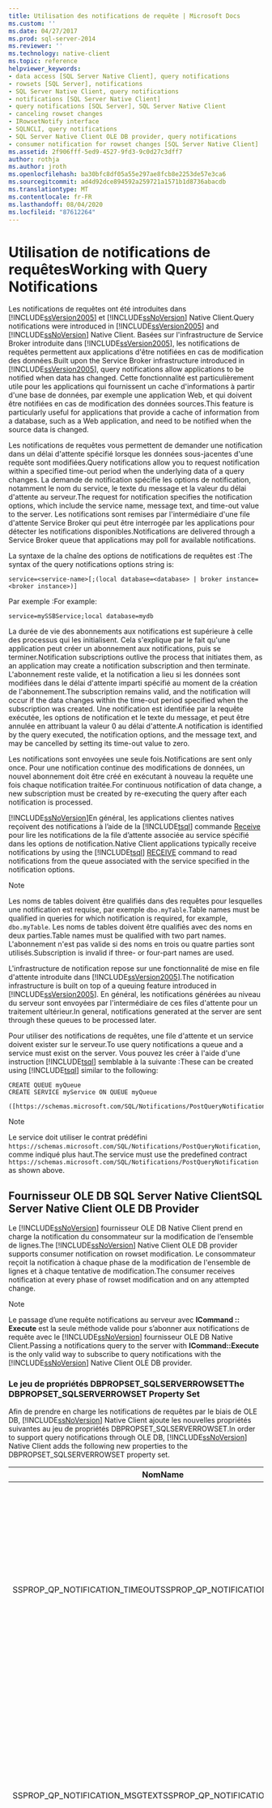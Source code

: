 ```yaml
---
title: Utilisation des notifications de requête | Microsoft Docs
ms.custom: ''
ms.date: 04/27/2017
ms.prod: sql-server-2014
ms.reviewer: ''
ms.technology: native-client
ms.topic: reference
helpviewer_keywords:
- data access [SQL Server Native Client], query notifications
- rowsets [SQL Server], notifications
- SQL Server Native Client, query notifications
- notifications [SQL Server Native Client]
- query notifications [SQL Server], SQL Server Native Client
- canceling rowset changes
- IRowsetNotify interface
- SQLNCLI, query notifications
- SQL Server Native Client OLE DB provider, query notifications
- consumer notification for rowset changes [SQL Server Native Client]
ms.assetid: 2f906fff-5ed9-4527-9fd3-9c0d27c3dff7
author: rothja
ms.author: jroth
ms.openlocfilehash: ba30bfc8df05a55e297ae8fcb8e2253de57e3ca6
ms.sourcegitcommit: ad4d92dce894592a259721a1571b1d8736abacdb
ms.translationtype: MT
ms.contentlocale: fr-FR
ms.lasthandoff: 08/04/2020
ms.locfileid: "87612264"
---
```

# <a name="working-with-query-notifications"></a><span data-ttu-id="e6c66-102">Utilisation de notifications de requêtes</span><span class="sxs-lookup"><span data-stu-id="e6c66-102">Working with Query Notifications</span></span>
  <span data-ttu-id="e6c66-103">Les notifications de requêtes ont été introduites dans [!INCLUDE[ssVersion2005](../../../includes/ssversion2005-md.md)] et [!INCLUDE[ssNoVersion](../../../includes/ssnoversion-md.md)] Native Client.</span><span class="sxs-lookup"><span data-stu-id="e6c66-103">Query notifications were introduced in [!INCLUDE[ssVersion2005](../../../includes/ssversion2005-md.md)] and [!INCLUDE[ssNoVersion](../../../includes/ssnoversion-md.md)] Native Client.</span></span> <span data-ttu-id="e6c66-104">Basées sur l'infrastructure de Service Broker introduite dans [!INCLUDE[ssVersion2005](../../../includes/ssversion2005-md.md)], les notifications de requêtes permettent aux applications d'être notifiées en cas de modification des données.</span><span class="sxs-lookup"><span data-stu-id="e6c66-104">Built upon the Service Broker infrastructure introduced in [!INCLUDE[ssVersion2005](../../../includes/ssversion2005-md.md)], query notifications allow applications to be notified when data has changed.</span></span> <span data-ttu-id="e6c66-105">Cette fonctionnalité est particulièrement utile pour les applications qui fournissent un cache d'informations à partir d'une base de données, par exemple une application Web, et qui doivent être notifiées en cas de modification des données sources.</span><span class="sxs-lookup"><span data-stu-id="e6c66-105">This feature is particularly useful for applications that provide a cache of information from a database, such as a Web application, and need to be notified when the source data is changed.</span></span>  
  
 <span data-ttu-id="e6c66-106">Les notifications de requêtes vous permettent de demander une notification dans un délai d'attente spécifié lorsque les données sous-jacentes d'une requête sont modifiées.</span><span class="sxs-lookup"><span data-stu-id="e6c66-106">Query notifications allow you to request notification within a specified time-out period when the underlying data of a query changes.</span></span> <span data-ttu-id="e6c66-107">La demande de notification spécifie les options de notification, notamment le nom du service, le texte du message et la valeur du délai d'attente au serveur.</span><span class="sxs-lookup"><span data-stu-id="e6c66-107">The request for notification specifies the notification options, which include the service name, message text, and time-out value to the server.</span></span> <span data-ttu-id="e6c66-108">Les notifications sont remises par l'intermédiaire d'une file d'attente Service Broker qui peut être interrogée par les applications pour détecter les notifications disponibles.</span><span class="sxs-lookup"><span data-stu-id="e6c66-108">Notifications are delivered through a Service Broker queue that applications may poll for available notifications.</span></span>  
  
 <span data-ttu-id="e6c66-109">La syntaxe de la chaîne des options de notifications de requêtes est :</span><span class="sxs-lookup"><span data-stu-id="e6c66-109">The syntax of the query notifications options string is:</span></span>  
  
 `service=<service-name>[;(local database=<database> | broker instance=<broker instance>)]`  
  
 <span data-ttu-id="e6c66-110">Par exemple :</span><span class="sxs-lookup"><span data-stu-id="e6c66-110">For example:</span></span>  
  
 `service=mySSBService;local database=mydb`  
  
 <span data-ttu-id="e6c66-111">La durée de vie des abonnements aux notifications est supérieure à celle des processus qui les initialisent. Cela s'explique par le fait qu'une application peut créer un abonnement aux notifications, puis se terminer.</span><span class="sxs-lookup"><span data-stu-id="e6c66-111">Notification subscriptions outlive the process that initiates them, as an application may create a notification subscription and then terminate.</span></span> <span data-ttu-id="e6c66-112">L'abonnement reste valide, et la notification a lieu si les données sont modifiées dans le délai d'attente imparti spécifié au moment de la création de l'abonnement.</span><span class="sxs-lookup"><span data-stu-id="e6c66-112">The subscription remains valid, and the notification will occur if the data changes within the time-out period specified when the subscription was created.</span></span> <span data-ttu-id="e6c66-113">Une notification est identifiée par la requête exécutée, les options de notification et le texte du message, et peut être annulée en attribuant la valeur 0 au délai d'attente.</span><span class="sxs-lookup"><span data-stu-id="e6c66-113">A notification is identified by the query executed, the notification options, and the message text, and may be cancelled by setting its time-out value to zero.</span></span>  
  
 <span data-ttu-id="e6c66-114">Les notifications sont envoyées une seule fois.</span><span class="sxs-lookup"><span data-stu-id="e6c66-114">Notifications are sent only once.</span></span> <span data-ttu-id="e6c66-115">Pour une notification continue des modifications de données, un nouvel abonnement doit être créé en exécutant à nouveau la requête une fois chaque notification traitée.</span><span class="sxs-lookup"><span data-stu-id="e6c66-115">For continuous notification of data change, a new subscription must be created by re-executing the query after each notification is processed.</span></span>  
  
 [!INCLUDE[ssNoVersion](../../../includes/ssnoversion-md.md)]<span data-ttu-id="e6c66-116">En général, les applications clientes natives reçoivent des notifications à l’aide de la [!INCLUDE[tsql](../../../includes/tsql-md.md)] commande [Receive](/sql/t-sql/statements/receive-transact-sql) pour lire les notifications de la file d’attente associée au service spécifié dans les options de notification.</span><span class="sxs-lookup"><span data-stu-id="e6c66-116">Native Client applications typically receive notifications by using the [!INCLUDE[tsql](../../../includes/tsql-md.md)] [RECEIVE](/sql/t-sql/statements/receive-transact-sql) command to read notifications from the queue associated with the service specified in the notification options.</span></span>  
  
> [!NOTE]  
>  <span data-ttu-id="e6c66-117">Les noms de tables doivent être qualifiés dans des requêtes pour lesquelles une notification est requise, par exemple `dbo.myTable`.</span><span class="sxs-lookup"><span data-stu-id="e6c66-117">Table names must be qualified in queries for which notification is required, for example, `dbo.myTable`.</span></span> <span data-ttu-id="e6c66-118">Les noms de tables doivent être qualifiés avec des noms en deux parties.</span><span class="sxs-lookup"><span data-stu-id="e6c66-118">Table names must be qualified with two part names.</span></span> <span data-ttu-id="e6c66-119">L'abonnement n'est pas valide si des noms en trois ou quatre parties sont utilisés.</span><span class="sxs-lookup"><span data-stu-id="e6c66-119">Subscription is invalid if three- or four-part names are used.</span></span>  
  
 <span data-ttu-id="e6c66-120">L'infrastructure de notification repose sur une fonctionnalité de mise en file d'attente introduite dans [!INCLUDE[ssVersion2005](../../../includes/ssversion2005-md.md)].</span><span class="sxs-lookup"><span data-stu-id="e6c66-120">The notification infrastructure is built on top of a queuing feature introduced in [!INCLUDE[ssVersion2005](../../../includes/ssversion2005-md.md)].</span></span> <span data-ttu-id="e6c66-121">En général, les notifications générées au niveau du serveur sont envoyées par l'intermédiaire de ces files d'attente pour un traitement ultérieur.</span><span class="sxs-lookup"><span data-stu-id="e6c66-121">In general, notifications generated at the server are sent through these queues to be processed later.</span></span>  
  
 <span data-ttu-id="e6c66-122">Pour utiliser des notifications de requêtes, une file d'attente et un service doivent exister sur le serveur.</span><span class="sxs-lookup"><span data-stu-id="e6c66-122">To use query notifications a queue and a service must exist on the server.</span></span> <span data-ttu-id="e6c66-123">Vous pouvez les créer à l'aide d'une instruction [!INCLUDE[tsql](../../../includes/tsql-md.md)] semblable à la suivante :</span><span class="sxs-lookup"><span data-stu-id="e6c66-123">These can be created using [!INCLUDE[tsql](../../../includes/tsql-md.md)] similar to the following:</span></span>  
  
```  
CREATE QUEUE myQueue  
CREATE SERVICE myService ON QUEUE myQueue   
  
([https://schemas.microsoft.com/SQL/Notifications/PostQueryNotification])  
```  
  
> [!NOTE]  
>  <span data-ttu-id="e6c66-124">Le service doit utiliser le contrat prédéfini `https://schemas.microsoft.com/SQL/Notifications/PostQueryNotification`, comme indiqué plus haut.</span><span class="sxs-lookup"><span data-stu-id="e6c66-124">The service must use the predefined contract `https://schemas.microsoft.com/SQL/Notifications/PostQueryNotification` as shown above.</span></span>  
  
## <a name="sql-server-native-client-ole-db-provider"></a><span data-ttu-id="e6c66-125">Fournisseur OLE DB SQL Server Native Client</span><span class="sxs-lookup"><span data-stu-id="e6c66-125">SQL Server Native Client OLE DB Provider</span></span>  
 <span data-ttu-id="e6c66-126">Le [!INCLUDE[ssNoVersion](../../../includes/ssnoversion-md.md)] fournisseur OLE DB Native Client prend en charge la notification du consommateur sur la modification de l’ensemble de lignes.</span><span class="sxs-lookup"><span data-stu-id="e6c66-126">The [!INCLUDE[ssNoVersion](../../../includes/ssnoversion-md.md)] Native Client OLE DB provider supports consumer notification on rowset modification.</span></span> <span data-ttu-id="e6c66-127">Le consommateur reçoit la notification à chaque phase de la modification de l'ensemble de lignes et à chaque tentative de modification.</span><span class="sxs-lookup"><span data-stu-id="e6c66-127">The consumer receives notification at every phase of rowset modification and on any attempted change.</span></span>  
  
> [!NOTE]  
>  <span data-ttu-id="e6c66-128">Le passage d’une requête notifications au serveur avec **ICommand :: Execute** est la seule méthode valide pour s’abonner aux notifications de requête avec le [!INCLUDE[ssNoVersion](../../../includes/ssnoversion-md.md)] fournisseur OLE DB Native Client.</span><span class="sxs-lookup"><span data-stu-id="e6c66-128">Passing a notifications query to the server with **ICommand::Execute** is the only valid way to subscribe to query notifications with the [!INCLUDE[ssNoVersion](../../../includes/ssnoversion-md.md)] Native Client OLE DB provider.</span></span>  
  
### <a name="the-dbpropset_sqlserverrowset-property-set"></a><span data-ttu-id="e6c66-129">Le jeu de propriétés DBPROPSET_SQLSERVERROWSET</span><span class="sxs-lookup"><span data-stu-id="e6c66-129">The DBPROPSET_SQLSERVERROWSET Property Set</span></span>  
 <span data-ttu-id="e6c66-130">Afin de prendre en charge les notifications de requêtes par le biais de OLE DB, [!INCLUDE[ssNoVersion](../../../includes/ssnoversion-md.md)] Native Client ajoute les nouvelles propriétés suivantes au jeu de propriétés DBPROPSET_SQLSERVERROWSET.</span><span class="sxs-lookup"><span data-stu-id="e6c66-130">In order to support query notifications through OLE DB, [!INCLUDE[ssNoVersion](../../../includes/ssnoversion-md.md)] Native Client adds the following new properties to the DBPROPSET_SQLSERVERROWSET property set.</span></span>  
  
|<span data-ttu-id="e6c66-131">Nom</span><span class="sxs-lookup"><span data-stu-id="e6c66-131">Name</span></span>|<span data-ttu-id="e6c66-132">Type</span><span class="sxs-lookup"><span data-stu-id="e6c66-132">Type</span></span>|<span data-ttu-id="e6c66-133">Description</span><span class="sxs-lookup"><span data-stu-id="e6c66-133">Description</span></span>|  
|----------|----------|-----------------|  
|<span data-ttu-id="e6c66-134">SSPROP_QP_NOTIFICATION_TIMEOUT</span><span class="sxs-lookup"><span data-stu-id="e6c66-134">SSPROP_QP_NOTIFICATION_TIMEOUT</span></span>|<span data-ttu-id="e6c66-135">VT_UI4</span><span class="sxs-lookup"><span data-stu-id="e6c66-135">VT_UI4</span></span>|<span data-ttu-id="e6c66-136">Nombre de secondes pendant lesquelles la notification de requête doit rester active.</span><span class="sxs-lookup"><span data-stu-id="e6c66-136">The number of seconds that the query notification is to remain active.</span></span><br /><br /> <span data-ttu-id="e6c66-137">La valeur par défaut est 432 000 secondes (5 jours).</span><span class="sxs-lookup"><span data-stu-id="e6c66-137">The default is 432000 seconds (5 days).</span></span> <span data-ttu-id="e6c66-138">La valeur minimale est 1 seconde, et la valeur maximale est 2^31-1 secondes.</span><span class="sxs-lookup"><span data-stu-id="e6c66-138">The minimum value is 1 second, and the maximum value is 2^31-1 seconds.</span></span>|  
|<span data-ttu-id="e6c66-139">SSPROP_QP_NOTIFICATION_MSGTEXT</span><span class="sxs-lookup"><span data-stu-id="e6c66-139">SSPROP_QP_NOTIFICATION_MSGTEXT</span></span>|<span data-ttu-id="e6c66-140">VT_BSTR</span><span class="sxs-lookup"><span data-stu-id="e6c66-140">VT_BSTR</span></span>|<span data-ttu-id="e6c66-141">Texte du message de la notification.</span><span class="sxs-lookup"><span data-stu-id="e6c66-141">The message text of the notification.</span></span> <span data-ttu-id="e6c66-142">Il est défini par l'utilisateur et n'a aucun format prédéfini.</span><span class="sxs-lookup"><span data-stu-id="e6c66-142">This is user defined, and has no predefined format.</span></span><br /><br /> <span data-ttu-id="e6c66-143">Par défaut, la chaîne est vide.</span><span class="sxs-lookup"><span data-stu-id="e6c66-143">By default, the string is empty.</span></span> <span data-ttu-id="e6c66-144">Vous pouvez spécifier un message à l'aide de 1-2000 caractères.</span><span class="sxs-lookup"><span data-stu-id="e6c66-144">You can specify a message using 1-2000 characters.</span></span>|  
|<span data-ttu-id="e6c66-145">SSPROP_QP_NOTIFICATION_OPTIONS</span><span class="sxs-lookup"><span data-stu-id="e6c66-145">SSPROP_QP_NOTIFICATION_OPTIONS</span></span>|<span data-ttu-id="e6c66-146">VT_BSTR</span><span class="sxs-lookup"><span data-stu-id="e6c66-146">VT_BSTR</span></span>|<span data-ttu-id="e6c66-147">Options de notification de requêtes.</span><span class="sxs-lookup"><span data-stu-id="e6c66-147">The query notification options.</span></span> <span data-ttu-id="e6c66-148">Celles-ci sont spécifiées dans une chaîne avec la syntaxe de valeur de *nom* = *value* .</span><span class="sxs-lookup"><span data-stu-id="e6c66-148">These are specified in a string with *name*=*value* syntax.</span></span> <span data-ttu-id="e6c66-149">L'utilisateur est chargé de créer le service et de lire les notifications de la file d'attente.</span><span class="sxs-lookup"><span data-stu-id="e6c66-149">The user is responsible for creating the service and reading notifications off of the queue.</span></span><br /><br /> <span data-ttu-id="e6c66-150">La valeur par défaut est une chaîne vide.</span><span class="sxs-lookup"><span data-stu-id="e6c66-150">The default is an empty string.</span></span>|  
  
 <span data-ttu-id="e6c66-151">L'abonnement aux notifications est toujours validé, que l'instruction ait été exécutée dans une transaction utilisateur ou en mode de validation automatique, ou que la transaction dans laquelle l'instruction s'est exécutée ait été validée ou restaurée.</span><span class="sxs-lookup"><span data-stu-id="e6c66-151">The notification subscription is always committed, regardless of whether the statement ran in a user transaction or in auto commit or whether the transaction in which the statement ran committed or rolled back.</span></span> <span data-ttu-id="e6c66-152">La notification du serveur est déclenchée lorsque l'une des conditions de notification non valides suivantes se produit : modification des données sous-jacentes ou du schéma ou expiration du délai d'attente imparti (selon l'opération qui se produit en premier).</span><span class="sxs-lookup"><span data-stu-id="e6c66-152">The server notification fires upon any of the following invalid notification conditions: change of underlying data or schema, or when the timeout period is reached; whichever is first.</span></span> <span data-ttu-id="e6c66-153">Les inscriptions de notification sont supprimées dès qu'elles sont déclenchées.</span><span class="sxs-lookup"><span data-stu-id="e6c66-153">Notification registrations are deleted as soon as they are fired.</span></span> <span data-ttu-id="e6c66-154">Par conséquent, lorsque l'application reçoit des notifications, l'application doit encore s'abonner au cas où elle souhaiterait obtenir d'autres mises à jour.</span><span class="sxs-lookup"><span data-stu-id="e6c66-154">Hence upon receiving notifications, the application must subscribe again in case they want to get further updates.</span></span>  
  
 <span data-ttu-id="e6c66-155">Une autre connexion ou un autre thread peut vérifier la file d'attente de destination pour les notifications.</span><span class="sxs-lookup"><span data-stu-id="e6c66-155">Another connection or thread can check the destination queue for notifications.</span></span> <span data-ttu-id="e6c66-156">Par exemple :</span><span class="sxs-lookup"><span data-stu-id="e6c66-156">For example:</span></span>  
  
```  
WAITFOR (RECEIVE * FROM MyQueue);   // Where MyQueue is the queue name.   
```  
  
 <span data-ttu-id="e6c66-157">Notez que SELECT \* ne supprime pas l’entrée de la file d’attente, contrairement à RECEIVE \* FROM.</span><span class="sxs-lookup"><span data-stu-id="e6c66-157">Note that SELECT \* does not delete the entry from the Queue, however RECEIVE \* FROM does.</span></span> <span data-ttu-id="e6c66-158">Cela bloque un thread serveur si la file d'attente est vide.</span><span class="sxs-lookup"><span data-stu-id="e6c66-158">This stalls a server thread if the queue is empty.</span></span> <span data-ttu-id="e6c66-159">S'il existe des entrées de file d'attente au moment de l'appel, elles sont retournées immédiatement ; sinon, l'appel attend qu'une entrée de file d'attente soit soumise.</span><span class="sxs-lookup"><span data-stu-id="e6c66-159">If there are queue entries at the time of the call, they are returned immediately; otherwise the call waits until a queue entry is made.</span></span>  
  
```  
RECEIVE * FROM MyQueue  
```  
  
 <span data-ttu-id="e6c66-160">Cette instruction retourne immédiatement un jeu de résultats vide si la file d'attente est vide ; sinon, elle retourne toutes les notifications de la file d'attente.</span><span class="sxs-lookup"><span data-stu-id="e6c66-160">This statement immediately returns an empty result set if the queue is empty; otherwise it returns all queue notifications.</span></span>  
  
 <span data-ttu-id="e6c66-161">Si SSPROP_QP_NOTIFICATION_MSGTEXT et SSPROP_QP_NOTIFICATION_OPTIONS ne sont pas NULL et ne sont pas vides, l'en-tête TDS de notifications de requêtes contenant les trois propriétés définies plus haut sont envoyées au serveur avec chaque exécution de la commande.</span><span class="sxs-lookup"><span data-stu-id="e6c66-161">If SSPROP_QP_NOTIFICATION_MSGTEXT and SSPROP_QP_NOTIFICATION_OPTIONS are non-NULL and non-empty, the query notifications TDS header containing the three properties defined above are sent to the server with each execution of the command.</span></span> <span data-ttu-id="e6c66-162">Si l'un d'eux est NULL (ou vide), l'en-tête n'est pas envoyé et DB_E_ERRORSOCCURRED est déclenché (ou DB_S_ERRORSOCCURRED si les propriétés sont toutes deux marquées comme étant facultatives) et la valeur d'état est DBPROPSTATUS_BADVALUE.</span><span class="sxs-lookup"><span data-stu-id="e6c66-162">If either of them is null (or empty), the header is not sent and DB_E_ERRORSOCCURRED is raised, (or DB_S_ERRORSOCCURRED if the properties are both marked as optional), and the status value is set to DBPROPSTATUS_BADVALUE.</span></span> <span data-ttu-id="e6c66-163">La validation se produit dans la phase de préparation et d'exécution.</span><span class="sxs-lookup"><span data-stu-id="e6c66-163">The validation occurs on Execute/Prepare.</span></span> <span data-ttu-id="e6c66-164">De la même façon, DB_S_ERRORSOCCURED est déclenché quand les propriétés de notification de requête sont définies pour les connexions sur les versions [!INCLUDE[ssNoVersion](../../../includes/ssnoversion-md.md)] avant [!INCLUDE[ssVersion2005](../../../includes/ssversion2005-md.md)]</span><span class="sxs-lookup"><span data-stu-id="e6c66-164">Similarly, DB_S_ERRORSOCCURED is raised when the query notification properties are set for connections to [!INCLUDE[ssNoVersion](../../../includes/ssnoversion-md.md)] versions before [!INCLUDE[ssVersion2005](../../../includes/ssversion2005-md.md)].</span></span> <span data-ttu-id="e6c66-165">La valeur d'état dans ce cas est DBPROPSTATUS_NOTSUPPORTED.</span><span class="sxs-lookup"><span data-stu-id="e6c66-165">The status value in this case is DBPROPSTATUS_NOTSUPPORTED.</span></span>  
  
 <span data-ttu-id="e6c66-166">L'initialisation d'un abonnement ne garantit pas que les messages suivants soient correctement remis.</span><span class="sxs-lookup"><span data-stu-id="e6c66-166">Initiating a subscription does not guarantee that subsequent messages will be successfully delivered.</span></span> <span data-ttu-id="e6c66-167">De plus, aucun contrôle n'est effectué en termes de validité du nom du service spécifié.</span><span class="sxs-lookup"><span data-stu-id="e6c66-167">In addition, no check is made as to the validity of the service name specified.</span></span>  
  
> [!NOTE]  
>  <span data-ttu-id="e6c66-168">La préparation d'instructions ne provoque jamais l'initialisation de l'abonnement ; seule l'exécution d'instructions peut y parvenir et les notifications de requêtes ne sont pas concernées par l'utilisation des services principaux OLE DB.</span><span class="sxs-lookup"><span data-stu-id="e6c66-168">Preparing statements will never cause the subscription to be initiated; only statement execution will achieve this and query notifications are not impacted by the use of OLE DB core services.</span></span>  
  
 <span data-ttu-id="e6c66-169">Pour plus d’informations sur le jeu de propriétés DBPROPSET_SQLSERVERROWSET, consultez [Propriétés et comportements](../../native-client-ole-db-rowsets/rowset-properties-and-behaviors.md)de l’ensemble de lignes.</span><span class="sxs-lookup"><span data-stu-id="e6c66-169">For more information about the DBPROPSET_SQLSERVERROWSET property set, see [Rowset Properties and Behaviors](../../native-client-ole-db-rowsets/rowset-properties-and-behaviors.md).</span></span>  
  
## <a name="sql-server-native-client-odbc-driver"></a><span data-ttu-id="e6c66-170">Pilote ODBC SQL Server Native Client</span><span class="sxs-lookup"><span data-stu-id="e6c66-170">SQL Server Native Client ODBC Driver</span></span>  
 <span data-ttu-id="e6c66-171">Le [!INCLUDE[ssNoVersion](../../../includes/ssnoversion-md.md)] pilote ODBC Native Client prend en charge les notifications de requêtes par le biais de l’ajout de trois nouveaux attributs aux fonctions [SQLGetStmtAttr](../../native-client-odbc-api/sqlgetstmtattr.md) et [SQLSetStmtAttr](../../native-client-odbc-api/sqlsetstmtattr.md) :</span><span class="sxs-lookup"><span data-stu-id="e6c66-171">The [!INCLUDE[ssNoVersion](../../../includes/ssnoversion-md.md)] Native Client ODBC driver supports query notifications through the addition of three new attributes to the [SQLGetStmtAttr](../../native-client-odbc-api/sqlgetstmtattr.md) and [SQLSetStmtAttr](../../native-client-odbc-api/sqlsetstmtattr.md) functions:</span></span>  
  
-   <span data-ttu-id="e6c66-172">SQL_SOPT_SS_QUERYNOTIFICATION_MSGTEXT</span><span class="sxs-lookup"><span data-stu-id="e6c66-172">SQL_SOPT_SS_QUERYNOTIFICATION_MSGTEXT</span></span>  
  
-   <span data-ttu-id="e6c66-173">SQL_SOPT_SS_QUERYNOTIFICATION_OPTIONS</span><span class="sxs-lookup"><span data-stu-id="e6c66-173">SQL_SOPT_SS_QUERYNOTIFICATION_OPTIONS</span></span>  
  
-   <span data-ttu-id="e6c66-174">SQL_SOPT_SS_QUERYNOTIFICATION_TIMEOUT</span><span class="sxs-lookup"><span data-stu-id="e6c66-174">SQL_SOPT_SS_QUERYNOTIFICATION_TIMEOUT</span></span>  
  
 <span data-ttu-id="e6c66-175">Si SQL_SOPT_SS_QUERYNOTIFICATION_MSGTEXT et SQL_SOPT_SS_QUERYNOTIFICATION_OPTIONS ne sont pas NULL, l'en-tête TDS de notifications de requêtes contenant les trois attributs définis plus haut sera envoyé au serveur chaque fois que la commande est exécutée.</span><span class="sxs-lookup"><span data-stu-id="e6c66-175">If SQL_SOPT_SS_QUERYNOTIFICATION_MSGTEXT and SQL_SOPT_SS_QUERYNOTIFICATION_OPTIONS are not NULL, the query notifications TDS header containing the three attributes defined above will be sent to the server each time the command is executed.</span></span> <span data-ttu-id="e6c66-176">Si l'un d'eux est Null, l'en-tête n'est pas envoyé, et SQL_SUCCESS_WITH_INFO est retourné.</span><span class="sxs-lookup"><span data-stu-id="e6c66-176">If either of them is null, the header is not sent, and SQL_SUCCESS_WITH_INFO is returned.</span></span> <span data-ttu-id="e6c66-177">La validation se produit sur les [fonctions SQLPrepare](https://go.microsoft.com/fwlink/?LinkId=59360), **SqlExecDirect**et **SQLExecute**, qui échouent toutes si les attributs ne sont pas valides.</span><span class="sxs-lookup"><span data-stu-id="e6c66-177">The validation occurs on [SQLPrepare Function](https://go.microsoft.com/fwlink/?LinkId=59360), **SqlExecDirect**, and **SqlExecute**, all of which fail if the attributes are not valid.</span></span> <span data-ttu-id="e6c66-178">De la même façon, lorsque ces attributs de notification de requête sont définis pour les versions de [!INCLUDE[ssNoVersion](../../../includes/ssnoversion-md.md)] antérieures à [!INCLUDE[ssVersion2005](../../../includes/ssversion2005-md.md)], l'exécution échoue avec SQL_SUCCESS_WITH_INFO.</span><span class="sxs-lookup"><span data-stu-id="e6c66-178">Similarly, when these query notification attributes are set for [!INCLUDE[ssNoVersion](../../../includes/ssnoversion-md.md)] versions before [!INCLUDE[ssVersion2005](../../../includes/ssversion2005-md.md)], the execution fails with SQL_SUCCESS_WITH_INFO.</span></span>  
  
> [!NOTE]  
>  <span data-ttu-id="e6c66-179">La préparation d'instructions ne provoque jamais l'initialisation de l'abonnement ; l'abonnement peut être initialisé par l'exécution d'instructions.</span><span class="sxs-lookup"><span data-stu-id="e6c66-179">Prepare statements will never cause the subscription to be initiated; subscription can be initiated by statement execution.</span></span>  
  
## <a name="special-cases-and-restrictions"></a><span data-ttu-id="e6c66-180">Cas particuliers et restrictions</span><span class="sxs-lookup"><span data-stu-id="e6c66-180">Special Cases and Restrictions</span></span>  
 <span data-ttu-id="e6c66-181">Les types de données suivants ne sont pas pris en charge pour les notifications :</span><span class="sxs-lookup"><span data-stu-id="e6c66-181">The following data types are not supported for notifications:</span></span>  
  
-   `text`  
  
-   `ntext`  
  
-   `image`  
  
 <span data-ttu-id="e6c66-182">Si une demande de notification est soumise pour une requête qui retourne l'un de ces types, la notification se déclenche immédiatement en spécifiant que l'abonnement aux notifications n'était pas possible.</span><span class="sxs-lookup"><span data-stu-id="e6c66-182">If a notification request is made for a query which returns any of these types, the notification fires immediately, specifying that notification subscription was not possible.</span></span>  
  
 <span data-ttu-id="e6c66-183">Si une demande d'abonnement est soumise pour un lot ou une procédure stockée, une demande d'abonnement séparée est soumise pour chaque instruction exécutée dans le traitement ou la procédure stockée.</span><span class="sxs-lookup"><span data-stu-id="e6c66-183">If a subscription request is made for a batch or stored procedure, a separate subscription request is made for each statement executed within the batch or stored procedure.</span></span> <span data-ttu-id="e6c66-184">Les instructions EXECUTE n'inscrivent aucune notification mais la demande de notification est envoyée à la commande exécutée.</span><span class="sxs-lookup"><span data-stu-id="e6c66-184">EXECUTE statements will not register a notification, but will send the notification request to the executed command.</span></span> <span data-ttu-id="e6c66-185">S'il s'agit d'un lot, le contexte est appliqué aux instructions exécutées et les mêmes règles décrites ci-dessus sont appliquées.</span><span class="sxs-lookup"><span data-stu-id="e6c66-185">If it is a batch, the context will be applied to the executed statements and the same rules described above apply.</span></span>  
  
 <span data-ttu-id="e6c66-186">La soumission d’une requête pour notification qui a été envoyée par le même utilisateur sous le même contexte de base de données et qui a le même modèle, les mêmes valeurs de paramètre, le même ID de notification et l’emplacement de remise d’un abonnement actif existant, renouvelle l’abonnement existant, en réinitialisant le nouveau délai d’attente spécifié. Cela signifie que si une notification est demandée pour des requêtes identiques, une seule notification est envoyée.</span><span class="sxs-lookup"><span data-stu-id="e6c66-186">Submission of a query for notification that was submitted by the same user under the same database context and has the same template, same parameter values, same notification ID, and same delivery location of an existing active subscription, will renew the existing subscription, resetting the new specified time-out. This means that if notification is requested for identical queries, only one notification will be sent.</span></span> <span data-ttu-id="e6c66-187">Cette situation concerne une requête dupliquée dans un lot ou une requête dans une procédure stockée qui a été appelée plusieurs fois.</span><span class="sxs-lookup"><span data-stu-id="e6c66-187">This would apply to a query duplicated in a batch, or a query in a stored procedure that was called multiple times.</span></span>  
  
## <a name="see-also"></a><span data-ttu-id="e6c66-188">Voir aussi</span><span class="sxs-lookup"><span data-stu-id="e6c66-188">See Also</span></span>  
 [<span data-ttu-id="e6c66-189">Fonctionnalités de SQL Server Native Client</span><span class="sxs-lookup"><span data-stu-id="e6c66-189">SQL Server Native Client Features</span></span>](sql-server-native-client-features.md)  
  
  
